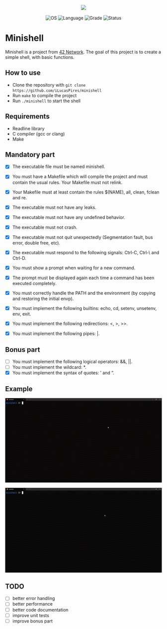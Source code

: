 <p align="center">
    <img src="https://game.42sp.org.br/static/assets/achievements/minishellm.png">
</p>

<p align="center">
    <img src="https://img.shields.io/badge/OS-Linux-blue" alt="OS">
    <img src="https://img.shields.io/badge/Language-C%20%7C%20C%2B%2B-orange.svg" alt="Language">
    <img src="https://img.shields.io/badge/Grade-101%2F100-brightgreen.svg" alt="Grade">
    <img src="https://img.shields.io/badge/Status-Completed-brightgreen.svg" alt="Status">
</p>

# Minishell
Minishell is a project from [42 Network](https://www.42.us.org/). The goal of this project is to create a simple shell, with basic functions.

## How to use

- Clone the repository with `git clone https://github.com/iLucasPires/minishell`
- Run `make` to compile the project
- Run `./minishell` to start the shell

## Requirements

- Readline library
- C compiler (gcc or clang)
- Make

## Mandatory part

- [x] The executable file must be named minishell.
- [x] You must have a Makefile which will compile the project and must contain the usual rules. Your Makefile must not relink.
- [x] Your Makefile must at least contain the rules $(NAME), all, clean, fclean and re.
- [x] The executable must not have any leaks.
- [x] The executable must not have any undefined behavior.
- [x] The executable must not crash.
- [x] The executable must not quit unexpectedly (Segmentation fault, bus error, double free, etc).
- [x] The executable must respond to the following signals: Ctrl-C, Ctrl-\ and Ctrl-D.
- [x] You must show a prompt when waiting for a new command.
- [x] The prompt must be displayed again each time a command has been executed completely.
- [x] You must correctly handle the PATH and the environment (by copying and restoring the initial envp).
- [x] You must implement the following builtins: echo, cd, setenv, unsetenv, env, exit.
- [x] You must implement the following redirections: <, >, >>.
- [x] You must implement the following pipes: |.


## Bonus part

- [ ] You must implement the following logical operators: &&, ||.
- [ ] You must implement the wildcard: *.
- [x] You must implement the syntax of quotes: ’ and ”.

## Example

![Example](./img1.gif)

![Example](./img2.gif)

## TODO

- [ ] better error handling
- [ ] better performance
- [ ] better code documentation
- [ ] improve unit tests
- [ ] improve bonus part
